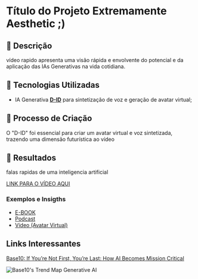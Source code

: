 
# Título do Projeto Extremamente Aesthetic ;)

## 📒 Descrição
 vídeo rapido apresenta uma visão rápida e envolvente do potencial e da aplicação das IAs Generativas na vida cotidiana.

## 🤖 Tecnologias Utilizadas
- IA Generativa **[D-ID](https://www.d-id.com)** para sintetização de voz e geração de avatar virtual;

## 🧐 Processo de Criação
 O "D-ID" foi essencial para criar um avatar virtual e voz sintetizada, trazendo uma dimensão futurística ao vídeo

## 🚀 Resultados
falas rapidas de uma inteligencia artificial

[LINK PARA O VÍDEO AQUI](https://drive.google.com/file/d/1fbSbeYjePtkbIThdq_JMItADY4YwjG81/view?usp=drive_link)

### Exemplos e Insigths

- [E-BOOK](/exemplos/E-BOOK.md)
- [Podcast](/exemplos/PODCAST.md)
- [Vídeo (Avatar Virtual)](/exemplos/VIDEO.md)

## Links Interessantes

[Base10: If You’re Not First, You’re Last: How AI Becomes Mission Critical](https://base10.vc/post/generative-ai-mission-critical/)

![Base10's Trend Map Generative AI](https://github.com/digitalinnovationone/lab-natty-or-not/assets/730492/f4df26e8-f8f7-4419-8252-c69d73ea930c)
